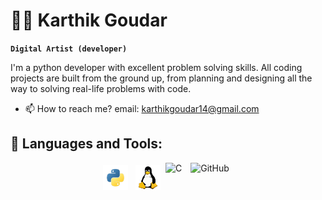 # 🧞‍♂️ Karthik Goudar

**` Digital Artist (developer) `**

I'm a python developer with excellent problem solving skills. All coding projects are built from the ground up, from planning and designing all the way to solving real-life problems with code. 

- 📫 How to reach me? email: karthikgoudar14@gmail.com 

<!--
**karthikgoudar/KarthikGoudar** is a ✨ _special_ ✨ repository because its `README.md` (this file) appears on your GitHub profile.


- 🌱 I’m currently learning - Full Stack Development

-->

## 🧰 Languages and Tools:
<p align="center">
<img src="https://raw.githubusercontent.com/github/explore/80688e429a7d4ef2fca1e82350fe8e3517d3494d/topics/python/python.png" alt="Python" height="40" style="vertical-align:top; margin:4px">
<img src="https://raw.githubusercontent.com/github/explore/80688e429a7d4ef2fca1e82350fe8e3517d3494d/topics/linux/linux.png" alt="Linux" height="40" style="vertical-align:top; margin:4px" alt="Windows" height="40" style="vertical-align:top; margin:4px">
<img align="centre" alt="C" title="C" width="30px" style="padding-right:10px;"  src="https://cdn.jsdelivr.net/gh/devicons/devicon/icons/c/c-original.svg" height="40" style="vertical-align:top; margin:4px" alt="Windows" height="40" style="vertical-align:top; margin:4px" />
<img align="centre" alt="GitHub" title="Github" width="30px" style="padding-right:10px;" src="https://cdn.jsdelivr.net/gh/devicons/devicon/icons/github/github-original.svg" height="40" style="vertical-align:top; margin:4px" alt="Windows" height="40" style="vertical-align:top; margin:4px"/>

